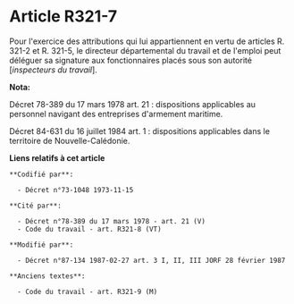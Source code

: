 # Article R321-7

Pour l'exercice des attributions qui lui appartiennent en vertu de articles R. 321-2 et R. 321-5, le directeur départemental
du travail et de l'emploi peut déléguer sa signature aux fonctionnaires placés sous son autorité [*inspecteurs du travail*].

**Nota:**

Décret 78-389 du 17 mars 1978 art. 21 : dispositions applicables au personnel navigant des entreprises d'armement maritime. 

Décret 84-631 du 16 juillet 1984 art. 1 : dispositions applicables dans le territoire de Nouvelle-Calédonie.

**Liens relatifs à cet article**

	**Codifié par**:

	  - Décret n°73-1048 1973-11-15

	**Cité par**:

	  - Décret n°78-389 du 17 mars 1978 - art. 21 (V)
	  - Code du travail - art. R321-8 (VT)

	**Modifié par**:

	  - Décret n°87-134 1987-02-27 art. 3 I, II, III JORF 28 février 1987

	**Anciens textes**:

	  - Code du travail - art. R321-9 (M)

